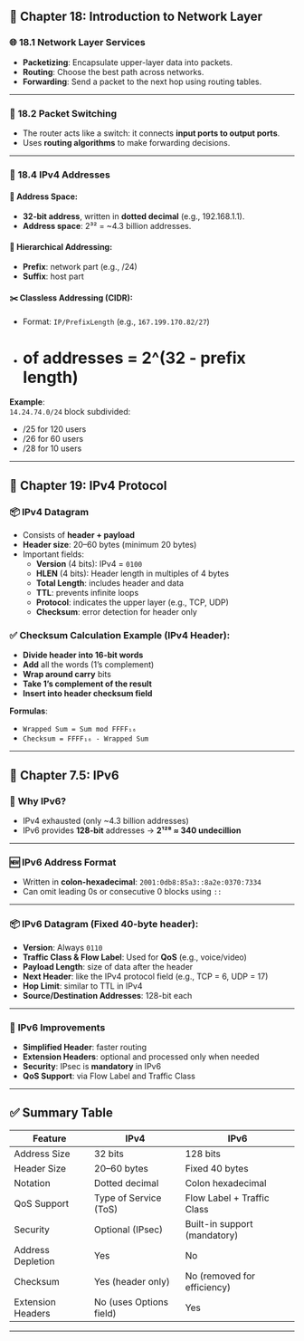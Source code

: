 ## 📘 **Chapter 18: Introduction to Network Layer**

### 🌐 **18.1 Network Layer Services**
- **Packetizing**: Encapsulate upper-layer data into packets.
- **Routing**: Choose the best path across networks.
- **Forwarding**: Send a packet to the next hop using routing tables.

---

### 🔁 **18.2 Packet Switching**
- The router acts like a switch: it connects **input ports to output ports**.
- Uses **routing algorithms** to make forwarding decisions.

---

### 🧮 **18.4 IPv4 Addresses**
#### 📏 Address Space:
- **32-bit address**, written in **dotted decimal** (e.g., 192.168.1.1).
- **Address space**: 2³² = ~4.3 billion addresses.

#### 🧩 Hierarchical Addressing:
- **Prefix**: network part (e.g., /24)
- **Suffix**: host part

#### ✂️ **Classless Addressing (CIDR)**:
- Format: `IP/PrefixLength` (e.g., `167.199.170.82/27`)
- # of addresses = 2^(32 - prefix length)

**Example**:  
`14.24.74.0/24` block subdivided:
- /25 for 120 users
- /26 for 60 users
- /28 for 10 users

---

## 📘 **Chapter 19: IPv4 Protocol**

### 📦 **IPv4 Datagram**
- Consists of **header + payload**
- **Header size**: 20–60 bytes (minimum 20 bytes)
- Important fields:
  - **Version** (4 bits): IPv4 = `0100`
  - **HLEN** (4 bits): Header length in multiples of 4 bytes
  - **Total Length**: includes header and data
  - **TTL**: prevents infinite loops
  - **Protocol**: indicates the upper layer (e.g., TCP, UDP)
  - **Checksum**: error detection for header only

### ✅ **Checksum Calculation Example (IPv4 Header)**:
- **Divide header into 16-bit words**
- **Add** all the words (1’s complement)
- **Wrap around carry** bits
- **Take 1’s complement of the result**
- **Insert into header checksum field**

**Formulas**:
- `Wrapped Sum = Sum mod FFFF₁₆`
- `Checksum = FFFF₁₆ - Wrapped Sum`

---

## 📘 **Chapter 7.5: IPv6**

### 🎯 **Why IPv6?**
- IPv4 exhausted (only ~4.3 billion addresses)
- IPv6 provides **128-bit** addresses → **2¹²⁸ ≈ 340 undecillion**

---

### 🆕 **IPv6 Address Format**
- Written in **colon-hexadecimal**: `2001:0db8:85a3::8a2e:0370:7334`
- Can omit leading 0s or consecutive 0 blocks using `::`

---

### 📦 **IPv6 Datagram (Fixed 40-byte header)**:
- **Version**: Always `0110`
- **Traffic Class & Flow Label**: Used for **QoS** (e.g., voice/video)
- **Payload Length**: size of data after the header
- **Next Header**: like the IPv4 protocol field (e.g., TCP = 6, UDP = 17)
- **Hop Limit**: similar to TTL in IPv4
- **Source/Destination Addresses**: 128-bit each

---

### 🔐 **IPv6 Improvements**
- **Simplified Header**: faster routing
- **Extension Headers**: optional and processed only when needed
- **Security**: IPsec is **mandatory** in IPv6
- **QoS Support**: via Flow Label and Traffic Class

---

## ✅ Summary Table

| Feature              | IPv4                        | IPv6                             |
|----------------------|-----------------------------|----------------------------------|
| Address Size         | 32 bits                     | 128 bits                         |
| Header Size          | 20–60 bytes                 | Fixed 40 bytes                   |
| Notation             | Dotted decimal              | Colon hexadecimal                |
| QoS Support          | Type of Service (ToS)       | Flow Label + Traffic Class       |
| Security             | Optional (IPsec)            | Built-in support (mandatory)     |
| Address Depletion    | Yes                         | No                               |
| Checksum             | Yes (header only)           | No (removed for efficiency)      |
| Extension Headers    | No (uses Options field)     | Yes                              |

---
